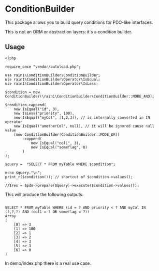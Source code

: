 # ConditionBuilder

This package allows you to build query conditions for PDO-like interfaces.

This is not an ORM or abstraction layers: it's a condition builder.

## Usage

```
<?php

require_once "vendor/autoload.php";

use rain1\ConditionBuilder\ConditionBuilder;
use rain1\ConditionBuilder\Operator\IsEqual;
use rain1\ConditionBuilder\Operator\IsLess;

$condition = new ConditionBuilder(\rain1\ConditionBuilder\ConditionBuilder::MODE_AND);

$condition->append(
	new IsEqual("id", 3),
	new IsLess("priority", 100),
	new IsEqual("myCol", [1,2,3]), // is internally converted in IN operator
	new IsEqual("anotherCol", null), // it will be ignored cause null value
	(new ConditionBuilder(ConditionBuilder::MODE_OR))
		->append(
			new IsEqual("col1", 3),
			new IsEqual("someflag", 0)
		)
);

$query =  "SELECT * FROM myTable WHERE $condition";

echo $query."\n";
print_r($condition()); // shortcut of $condition->values();

//$res = $pdo->prepare($query)->execute($condition->values());

```

This will produce the following outputs:

```

SELECT * FROM myTable WHERE (id = ? AND priority < ? AND myCol IN (?,?,?) AND (col1 = ? OR someflag = ?))
Array
(
    [0] => 3
    [1] => 100
    [2] => 1
    [3] => 2
    [4] => 3
    [5] => 3
    [6] => 0
)

```

In demo/index.php there is a real use case.